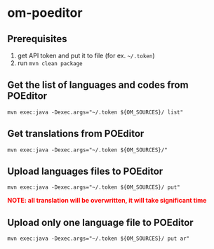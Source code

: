 # om-poeditor

## Prerequisites
 1. get API token and put it to file (for ex. `~/.token`)
 2. run `mvn clean package`

## Get the list of languages and codes from POEditor
`mvn exec:java -Dexec.args="~/.token ${OM_SOURCES}/ list"`

## Get translations from POEditor
`mvn exec:java -Dexec.args="~/.token ${OM_SOURCES}/"`

## Upload languages files to POEditor
`mvn exec:java -Dexec.args="~/.token ${OM_SOURCES}/ put"`

<span style="color: red;"><strong>NOTE: all translation will be overwritten, it will take significant time</strong></span>

## Upload only one language file to POEditor
`mvn exec:java -Dexec.args="~/.token ${OM_SOURCES}/ put ar"`

